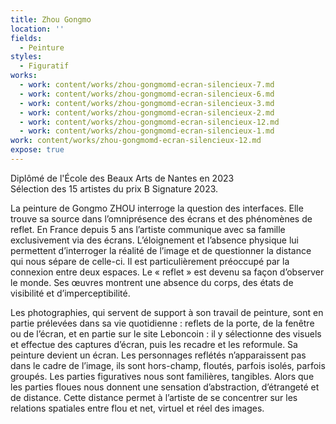 ```yaml
---
title: Zhou Gongmo
location: ''
fields:
  - Peinture
styles:
  - Figuratif
works:
  - work: content/works/zhou-gongmomd-ecran-silencieux-7.md
  - work: content/works/zhou-gongmomd-ecran-silencieux-6.md
  - work: content/works/zhou-gongmomd-ecran-silencieux-3.md
  - work: content/works/zhou-gongmomd-ecran-silencieux-2.md
  - work: content/works/zhou-gongmomd-ecran-silencieux-12.md
  - work: content/works/zhou-gongmomd-ecran-silencieux-1.md
work: content/works/zhou-gongmomd-ecran-silencieux-12.md
expose: true
---
```


Diplômé de l'École des Beaux Arts de Nantes en 2023\
Sélection des 15 artistes du prix B Signature 2023.

La peinture de Gongmo ZHOU interroge la question des interfaces. Elle trouve sa source dans l’omniprésence des écrans et des phénomènes de reflet. En France depuis 5 ans l’artiste communique avec sa famille exclusivement via des écrans. L’éloignement et l’absence physique lui permettent d’interroger la réalité de l’image et de questionner la distance qui nous sépare de celle-ci. Il est particulièrement préoccupé par la connexion entre deux espaces. Le « reflet » est devenu sa façon d’observer le monde. Ses œuvres montrent une absence du corps, des
états de visibilité et d’imperceptibilité.

Les photographies, qui servent de support à son travail de peinture, sont en partie prélevées dans sa vie quotidienne : reflets de la porte, de la fenêtre ou de l’écran, et en partie sur le site Leboncoin : il y sélectionne des visuels et effectue des captures d’écran, puis les recadre et les reformule. Sa peinture devient un écran. Les personnages reflétés n’apparaissent pas dans le cadre de l’image, ils sont hors-champ, floutés, parfois isolés, parfois groupés. Les parties figuratives nous sont familières, tangibles. Alors que les parties floues nous donnent une sensation d’abstraction, d’étrangeté et de distance. Cette distance permet à l’artiste de se concentrer sur les relations spatiales entre flou et net, virtuel et réel des images.




